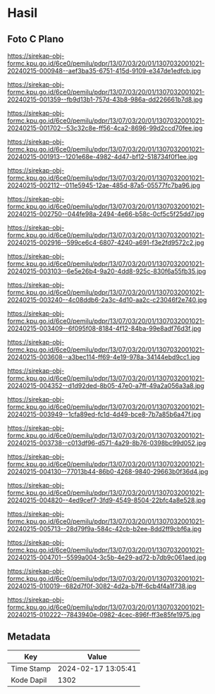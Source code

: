 # Hasil

## Foto C Plano

https://sirekap-obj-formc.kpu.go.id/6ce0/pemilu/pdpr/13/07/03/20/01/1307032001021-20240215-000948--aef3ba35-6751-415d-9109-e347de1edfcb.jpg

https://sirekap-obj-formc.kpu.go.id/6ce0/pemilu/pdpr/13/07/03/20/01/1307032001021-20240215-001359--fb9d13b1-757d-43b8-986a-dd226661b7d8.jpg

https://sirekap-obj-formc.kpu.go.id/6ce0/pemilu/pdpr/13/07/03/20/01/1307032001021-20240215-001702--53c32c8e-ff56-4ca2-8696-99d2ccd70fee.jpg

https://sirekap-obj-formc.kpu.go.id/6ce0/pemilu/pdpr/13/07/03/20/01/1307032001021-20240215-001913--1201e68e-4982-4d47-bf12-518734f0f1ee.jpg

https://sirekap-obj-formc.kpu.go.id/6ce0/pemilu/pdpr/13/07/03/20/01/1307032001021-20240215-002112--011e5945-12ae-485d-87a5-05577fc7ba96.jpg

https://sirekap-obj-formc.kpu.go.id/6ce0/pemilu/pdpr/13/07/03/20/01/1307032001021-20240215-002750--044fe98a-2494-4e66-b58c-0cf5c5f25dd7.jpg

https://sirekap-obj-formc.kpu.go.id/6ce0/pemilu/pdpr/13/07/03/20/01/1307032001021-20240215-002916--599ce6c4-6807-4240-a691-f3e2fd9572c2.jpg

https://sirekap-obj-formc.kpu.go.id/6ce0/pemilu/pdpr/13/07/03/20/01/1307032001021-20240215-003103--6e5e26b4-9a20-4dd8-925c-830f6a55fb35.jpg

https://sirekap-obj-formc.kpu.go.id/6ce0/pemilu/pdpr/13/07/03/20/01/1307032001021-20240215-003240--4c08ddb6-2a3c-4d10-aa2c-c23046f2e740.jpg

https://sirekap-obj-formc.kpu.go.id/6ce0/pemilu/pdpr/13/07/03/20/01/1307032001021-20240215-003409--6f095f08-8184-4f12-84ba-99e8adf76d3f.jpg

https://sirekap-obj-formc.kpu.go.id/6ce0/pemilu/pdpr/13/07/03/20/01/1307032001021-20240215-003608--a3bec114-ff69-4e19-978a-34144ebd9cc1.jpg

https://sirekap-obj-formc.kpu.go.id/6ce0/pemilu/pdpr/13/07/03/20/01/1307032001021-20240215-004352--d1d92ded-8b05-47e0-a7ff-49a2a056a3a8.jpg

https://sirekap-obj-formc.kpu.go.id/6ce0/pemilu/pdpr/13/07/03/20/01/1307032001021-20240215-003949--1cfa89ed-fc1d-4d49-bce8-7b7a85b6a47f.jpg

https://sirekap-obj-formc.kpu.go.id/6ce0/pemilu/pdpr/13/07/03/20/01/1307032001021-20240215-003738--c013df96-d571-4a29-8b76-0398bc99d052.jpg

https://sirekap-obj-formc.kpu.go.id/6ce0/pemilu/pdpr/13/07/03/20/01/1307032001021-20240215-004130--77013b44-86b0-4268-9840-29663b0f36d4.jpg

https://sirekap-obj-formc.kpu.go.id/6ce0/pemilu/pdpr/13/07/03/20/01/1307032001021-20240215-004820--4ed9cef7-3fd9-4549-8504-22bfc4a8e528.jpg

https://sirekap-obj-formc.kpu.go.id/6ce0/pemilu/pdpr/13/07/03/20/01/1307032001021-20240215-005713--28d79f9a-584c-42cb-b2ee-8dd2ff9cbf6a.jpg

https://sirekap-obj-formc.kpu.go.id/6ce0/pemilu/pdpr/13/07/03/20/01/1307032001021-20240215-004701--5599a004-3c5b-4e29-ad72-b7db9c061aed.jpg

https://sirekap-obj-formc.kpu.go.id/6ce0/pemilu/pdpr/13/07/03/20/01/1307032001021-20240215-010019--682d7f0f-3082-4d2a-b7ff-6cb4f4a1f738.jpg

https://sirekap-obj-formc.kpu.go.id/6ce0/pemilu/pdpr/13/07/03/20/01/1307032001021-20240215-010222--7843940e-0982-4cec-896f-ff3e85fe1975.jpg


## Metadata

| Key        | Value               |
| ---------- | ------------------- |
| Time Stamp | 2024-02-17 13:05:41 |
| Kode Dapil | 1302                |



